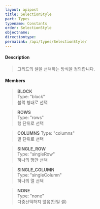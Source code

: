 ```yaml
---
layout: apipost
title: SelectionStyle
part: Types
typename: Constants
order: SelectionStyle
objectname: 
directiontype: 
permalink: /api/types/SelectionStyle/
---
```



#### Description

> 그리드의 셀을 선택하는 방식을 정의합니다.

#### Members

> **BLOCK**  
> Type: "block"    
> 블럭 형태로 선택            

> **ROWS**    
> Type: "rows"   
> 행 단위로 선택              

> **COLUMNS** 
> Type: "columns"    
> 열 단위로 선택              

> **SINGLE_ROW**    
> Type: "singleRow"   
> 하나의 행만 선택              

> **SINGLE_COLUMN**     
> Type: "singleColumn"  
> 하나의 열 선택              

> **NONE**    
> Type: "none"   
> 다중선택하지 않음(단일 셀)  

